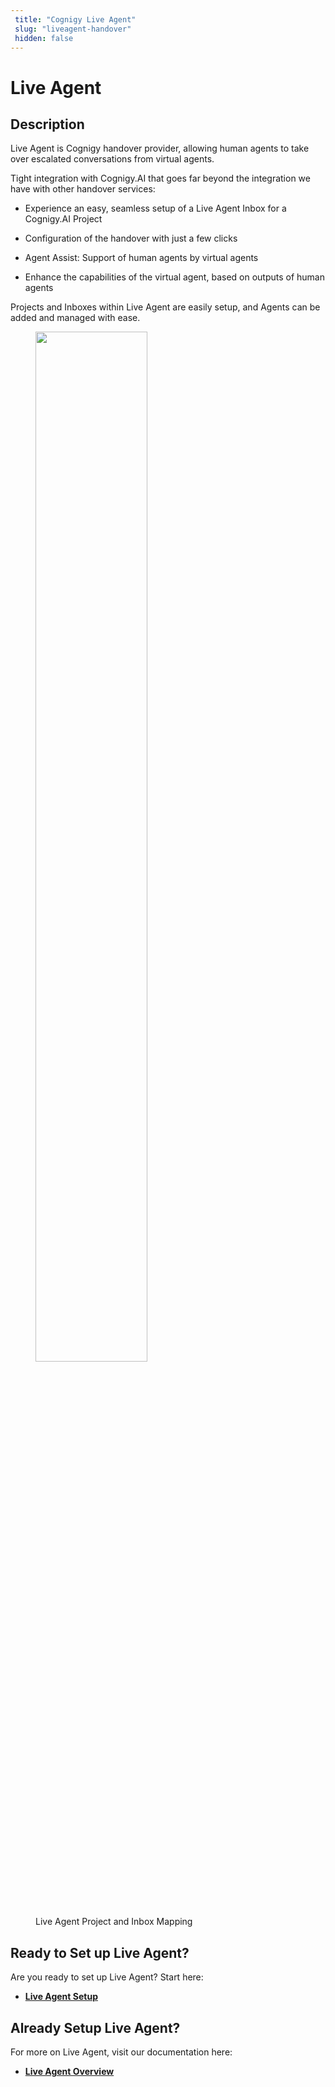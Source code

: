 ```yaml
---
 title: "Cognigy Live Agent" 
 slug: "liveagent-handover" 
 hidden: false 
---
```

# Live Agent

## Description

<div class="divider"></div>

Live Agent is Cognigy handover provider, allowing human agents to take over escalated conversations from virtual agents.

Tight integration with Cognigy.AI that goes far beyond the integration we have with other handover services:

- Experience an easy, seamless setup of a Live Agent Inbox for a Cognigy.AI Project
    
- Configuration of the handover with just a few clicks

- Agent Assist: Support of human agents by virtual agents
    
- Enhance the capabilities of the virtual agent, based on outputs of human agents

Projects and Inboxes within Live Agent are easily setup, and Agents can be added and managed with ease.

<figure>
  <img class="image-center" src="{{config.site_url}}live-agent/images/la-diagram-mapping.PNG" width="65%" />
  <figcaption>Live Agent Project and Inbox Mapping</figcaption>
</figure>

## Ready to Set up Live Agent?
<div class="divider"></div>
Are you ready to set up Live Agent? Start here:

- [**Live Agent Setup**]({{config.site_url}}ai/handover-providers/live-agent-setup/live-agent-setup-introduction/)

## Already Setup Live Agent?
<div class="divider"></div>
For more on Live Agent, visit our documentation here: 

- [**Live Agent Overview**]({{config.site_url}}live-agent/overview/)